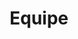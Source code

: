 ---
title: 'Equipe'
heroHeading: 'Equipe'
heroSubHeading: "Notre equipe"
heroBackground: 'https://source.unsplash.com/sO-JmQj95ec/1600x1000'
---